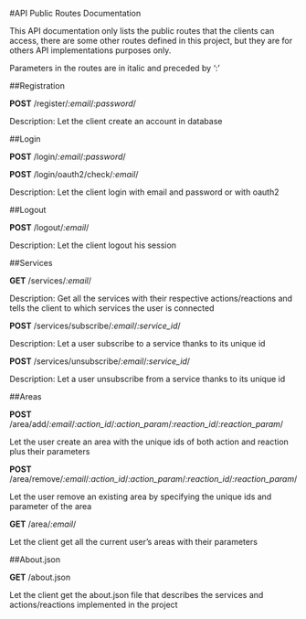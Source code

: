 #API Public Routes Documentation 

This API documentation only lists the public routes that the clients can access, there are some other routes defined in this project, but they are for others API implementations purposes only. 

Parameters in the routes are in italic and preceded by ‘:’ 

##Registration

**POST** /register/*:email*/*:password*/ 

Description: Let the client create an account in database 

##Login 

**POST** /login/*:email*/*:password*/ 

**POST** /login/oauth2/check/*:email*/ 

Description: Let the client login with email and password or with oauth2 

##Logout 

**POST** /logout/*:email*/ 

Description: Let the client logout his session 

##Services 

**GET** /services/*:email*/ 

Description: Get all the services with their respective actions/reactions and tells the client to which services the user is connected 

**POST** /services/subscribe/*:email*/*:service_id*/ 

Description: Let a user subscribe to a service thanks to its unique id 

**POST** /services/unsubscribe/*:email*/*:service_id*/ 

Description: Let a user unsubscribe from a service thanks to its unique id 

##Areas 

**POST** /area/add/*:email*/*:action_id*/*:action_param*/*:reaction_id*/*:reaction_param*/ 

Let the user create an area with the unique ids of both action and reaction plus their parameters 

**POST** /area/remove/*:email*/*:action_id*/*:action_param*/*:reaction_id*/*:reaction_param*/ 

Let the user remove an existing area by specifying the unique ids and parameter of the area 

**GET** /area/*:email*/ 

Let the client get all the current user’s areas with their parameters 

##About.json

**GET** /about.json 

Let the client get the about.json file that describes the services and actions/reactions implemented in the project